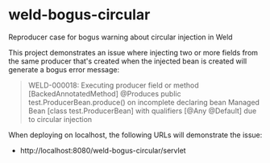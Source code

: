 weld-bogus-circular
===================

Reproducer case for bogus warning about circular injection in Weld

This project demonstrates an issue where injecting two or more fields from the same producer that's created when the injected bean is created will generate a bogus error message:

> WELD-000018: Executing producer field or method [BackedAnnotatedMethod] @Produces public test.ProducerBean.produce() on incomplete declaring bean Managed Bean [class test.ProducerBean] with qualifiers [@Any @Default] due to circular injection

When deploying on localhost, the following URLs will demonstrate the issue:

* http://localhost:8080/weld-bogus-circular/servlet